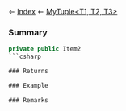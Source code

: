 ← [Index](Api-Index) ← [MyTuple<T1, T2, T3>](VRage.MyTuple`3)

### Summary

```csharp
private public Item2
```csharp

### Returns

### Example

### Remarks

